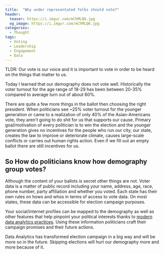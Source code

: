 ```yaml
---
title:  "Why under representated folks should vote?"
header:
  teaser: https://i.imgur.com/mChMLQ6.jpg
  og_image: https://i.imgur.com/mChMLQ6.jpg
categories: 
  - Thought
tags:
  - Voting
  - Leadership
  - Engagement
  - Data
---
```

TLDR: Our vote is our voice and it is important to vote in order to be heard on the things that matter to us.

Today I learned that our demography does not vote well. Historically the voter turnout for the age range of 18-29 has been between 20-35% compared to average turn out of about 60%.

There are quite a few more things in the ballot then choosing the right president. When politicians see ~25% voter turnout for the younger generation or came to a realization of only 40% of the Asian-Americans vote, they aren't going to do shit for us that supports our cause. Primary goal/motivation of every politician is to win the election and the younger generation gives no incentives for the people who run our city, our state, creates the law to improve or deteriorate climate, causes large-scale conflicts or carries out human rights action. Even if we fill out an empty ballot there are still incentives for us.


## So How do politicians know how demography group votes?

Although the content of your ballots is secret other things are not. Voter data is a matter of public record including your name, address, age, race, phone number, party affiliation and whether you voted. Each state has their own rules on hows and whos in terms of access to vote data. On most states, these data can be accessible for election campaign purposes.

Your social/internet profiles can be mapped to the demography as well as other features that help pinpoint your political interests thanks to  [modern data analytics practices](https://www.bbc.com/news/av/technology-43674480/facebook-data-how-it-was-used-by-cambridge-analytica). Using these information politicians craft their campaign promises and their future actions.

Data Analytics has transformed election campaign in a big way and will be more so in the future. Skipping elections will hurt our demography more and more because of it.


